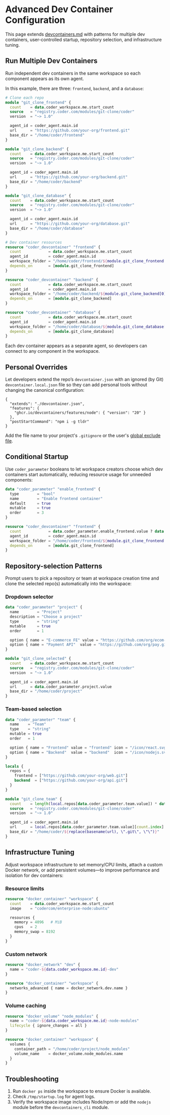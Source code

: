 # Advanced Dev Container Configuration

This page extends [devcontainers.md](./devcontainers.md) with patterns for multiple dev containers,
user-controlled startup, repository selection, and infrastructure tuning.

## Run Multiple Dev Containers

Run independent dev containers in the same workspace so each component appears as its own agent.

In this example, there are three: `frontend`, `backend`, and a `database`:

```terraform
# Clone each repo
module "git_clone_frontend" {
  count    = data.coder_workspace.me.start_count
  source   = "registry.coder.com/modules/git-clone/coder"
  version  = "~> 1.0"

  agent_id = coder_agent.main.id
  url      = "https://github.com/your-org/frontend.git"
  base_dir = "/home/coder/frontend"
}

module "git_clone_backend" {
  count    = data.coder_workspace.me.start_count
  source   = "registry.coder.com/modules/git-clone/coder"
  version  = "~> 1.0"

  agent_id = coder_agent.main.id
  url      = "https://github.com/your-org/backend.git"
  base_dir = "/home/coder/backend"
}

module "git_clone_database" {
  count    = data.coder_workspace.me.start_count
  source   = "registry.coder.com/modules/git-clone/coder"
  version  = "~> 1.0"

  agent_id = coder_agent.main.id
  url      = "https://github.com/your-org/database.git"
  base_dir = "/home/coder/database"
}

# Dev container resources
resource "coder_devcontainer" "frontend" {
  count            = data.coder_workspace.me.start_count
  agent_id         = coder_agent.main.id
  workspace_folder = "/home/coder/frontend/${module.git_clone_frontend[0].folder_name}"
  depends_on       = [module.git_clone_frontend]
}

resource "coder_devcontainer" "backend" {
  count            = data.coder_workspace.me.start_count
  agent_id         = coder_agent.main.id
  workspace_folder = "/home/coder/backend/${module.git_clone_backend[0].folder_name}"
  depends_on       = [module.git_clone_backend]
}

resource "coder_devcontainer" "database" {
  count            = data.coder_workspace.me.start_count
  agent_id         = coder_agent.main.id
  workspace_folder = "/home/coder/database/${module.git_clone_database[0].folder_name}"
  depends_on       = [module.git_clone_database]
}
```

Each dev container appears as a separate agent, so developers can connect to any
component in the workspace.

## Personal Overrides

Let developers extend the repo’s `devcontainer.json` with an ignored (by Git) `devcontainer.local.json` file
so they can add personal tools without changing the canonical configuration:

```jsonc
{
  "extends": "./devcontainer.json",
  "features": {
    "ghcr.io/devcontainers/features/node": { "version": "20" }
  },
  "postStartCommand": "npm i -g tldr"
}
```

Add the file name to your project's `.gitignore` or the user's
[global exclude file](https://docs.github.com/en/get-started/git-basics/ignoring-files#configuring-ignored-files-for-all-repositories-on-your-computer).

## Conditional Startup

Use `coder_parameter` booleans to let workspace creators choose which dev containers start automatically,
reducing resource usage for unneeded components:

```terraform
data "coder_parameter" "enable_frontend" {
  type        = "bool"
  name        = "Enable frontend container"
  default     = true
  mutable     = true
  order       = 3
}

resource "coder_devcontainer" "frontend" {
  count            = data.coder_parameter.enable_frontend.value ? data.coder_workspace.me.start_count : 0
  agent_id         = coder_agent.main.id
  workspace_folder = "/home/coder/frontend/${module.git_clone_frontend[0].folder_name}"
  depends_on       = [module.git_clone_frontend]
}
```

## Repository-selection Patterns

Prompt users to pick a repository or team at workspace creation time and clone the selected repo(s) automatically into the workspace:

### Dropdown selector

```terraform
data "coder_parameter" "project" {
  name        = "Project"
  description = "Choose a project"
  type        = "string"
  mutable     = true
  order       = 1

  option { name = "E-commerce FE" value = "https://github.com/org/ecom-fe.git" icon = "/icon/react.svg" }
  option { name = "Payment API"  value = "https://github.com/org/pay.git"      icon = "/icon/nodejs.svg" }
}

module "git_clone_selected" {
  count    = data.coder_workspace.me.start_count
  source   = "registry.coder.com/modules/git-clone/coder"
  version  = "~> 1.0"

  agent_id = coder_agent.main.id
  url      = data.coder_parameter.project.value
  base_dir = "/home/coder/project"
}
```

### Team-based selection

```terraform
data "coder_parameter" "team" {
  name    = "Team"
  type    = "string"
  mutable = true
  order   = 1

  option { name = "Frontend" value = "frontend" icon = "/icon/react.svg" }
  option { name = "Backend"  value = "backend"  icon = "/icon/nodejs.svg" }
}

locals {
  repos = {
    frontend = ["https://github.com/your-org/web.git"]
    backend  = ["https://github.com/your-org/api.git"]
  }
}

module "git_clone_team" {
  count    = length(local.repos[data.coder_parameter.team.value]) * data.coder_workspace.me.start_count
  source   = "registry.coder.com/modules/git-clone/coder"
  version  = "~> 1.0"

  agent_id = coder_agent.main.id
  url      = local.repos[data.coder_parameter.team.value][count.index]
  base_dir = "/home/coder/${replace(basename(url), \".git\", \"\")}"
}
```

## Infrastructure Tuning

Adjust workspace infrastructure to set memory/CPU limits, attach a custom Docker network,
or add persistent volumes—to improve performance and isolation for dev containers:

### Resource limits

```terraform
resource "docker_container" "workspace" {
  count    = data.coder_workspace.me.start_count
  image    = "codercom/enterprise-node:ubuntu"

  resources {
    memory = 4096   # MiB
    cpus   = 2
    memory_swap = 8192
  }
}
```

### Custom network

```terraform
resource "docker_network" "dev" {
  name = "coder-${data.coder_workspace.me.id}-dev"
}

resource "docker_container" "workspace" {
  networks_advanced { name = docker_network.dev.name }
}
```

### Volume caching

```terraform
resource "docker_volume" "node_modules" {
  name = "coder-${data.coder_workspace.me.id}-node-modules"
  lifecycle { ignore_changes = all }
}

resource "docker_container" "workspace" {
  volumes {
    container_path = "/home/coder/project/node_modules"
    volume_name    = docker_volume.node_modules.name
  }
}
```

## Troubleshooting

1. Run `docker ps` inside the workspace to ensure Docker is available.
1. Check `/tmp/startup.log` for agent logs.
1. Verify the workspace image includes Node/npm or add the `nodejs` module before the `devcontainers_cli` module.
